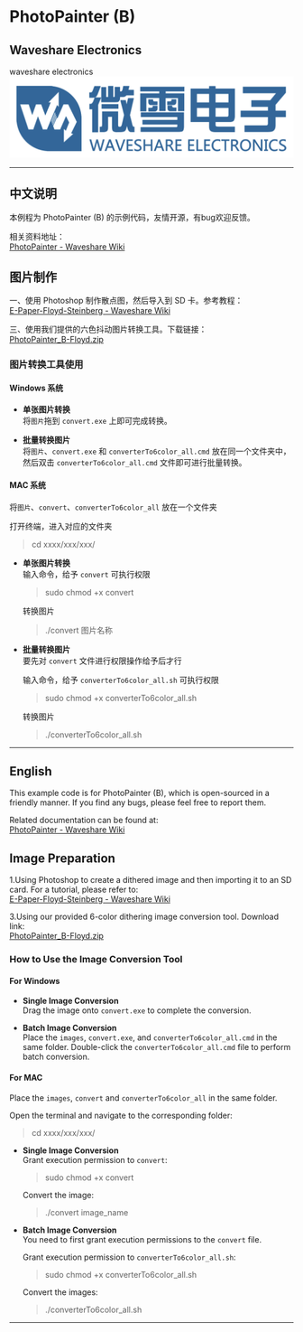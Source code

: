 # PhotoPainter (B)

## Waveshare Electronics
waveshare electronics</br>
![waveshare_logo.png](waveshare_logo.png)

---

## 中文说明

本例程为 PhotoPainter (B) 的示例代码，友情开源，有bug欢迎反馈。

相关资料地址：  
[PhotoPainter - Waveshare Wiki](https://www.waveshare.net/wiki/PhotoPainter)  

## 图片制作

一、使用 Photoshop 制作散点图，然后导入到 SD 卡。参考教程：  
[E-Paper-Floyd-Steinberg - Waveshare Wiki](https://www.waveshare.net/wiki/E-Paper-Floyd-Steinberg)  

三、使用我们提供的六色抖动图片转换工具。下载链接：  
[PhotoPainter_B-Floyd.zip](https://www.waveshare.net/w/upload/5/5b/ConverTo6c_bmp-7.3.zip)  

### 图片转换工具使用

#### Windows 系统

- **单张图片转换**  
  将`图片`拖到 `convert.exe` 上即可完成转换。

- **批量转换图片**  
  将`图片`、`convert.exe` 和 `converterTo6color_all.cmd` 放在同一个文件夹中，然后双击 `converterTo6color_all.cmd` 文件即可进行批量转换。

#### MAC 系统

将`图片`、`convert`、`converterTo6color_all` 放在一个文件夹

打开终端，进入对应的文件夹
> cd xxxx/xxx/xxx/

- **单张图片转换**  
  输入命令，给予 `convert` 可执行权限
  >sudo chmod +x convert
  
  转换图片
  >./convert 图片名称

- **批量转换图片**  
  要先对 `convert` 文件进行权限操作给予后才行
  
  输入命令，给予 `converterTo6color_all.sh` 可执行权限
  >sudo chmod +x converterTo6color_all.sh

  转换图片
  >./converterTo6color_all.sh

---

## English

This example code is for PhotoPainter (B), which is open-sourced in a friendly manner. If you find any bugs, please feel free to report them.

Related documentation can be found at:  
[PhotoPainter - Waveshare Wiki](https://www.waveshare.com/wiki/PhotoPainter)  

## Image Preparation

1.Using Photoshop to create a dithered image and then importing it to an SD card. For a tutorial, please refer to:  
[E-Paper-Floyd-Steinberg - Waveshare Wiki](https://www.waveshare.com/wiki/E-Paper_Floyd-Steinberg)  

3.Using our provided 6-color dithering image conversion tool. Download link:  
[PhotoPainter_B-Floyd.zip](https://files.waveshare.com/wiki/common/ConverTo6c_bmp-7.3.zip) 

### How to Use the Image Conversion Tool

#### For Windows

- **Single Image Conversion**  
  Drag the image onto `convert.exe` to complete the conversion.

- **Batch Image Conversion**  
  Place the `images`, `convert.exe`, and `converterTo6color_all.cmd` in the same folder. Double-click the `converterTo6color_all.cmd` file to perform batch conversion.

#### For MAC

Place the `images`, `convert` and `converterTo6color_all` in the same folder.

Open the terminal and navigate to the corresponding folder:
> cd xxxx/xxx/xxx/

- **Single Image Conversion**  
  Grant execution permission to `convert`:
  >sudo chmod +x convert
  
  Convert the image:
  >./convert image_name

- **Batch Image Conversion**  
  You need to first grant execution permissions to the `convert` file.

  Grant execution permission to `converterTo6color_all.sh`:
  >sudo chmod +x converterTo6color_all.sh

  Convert the images:
  >./converterTo6color_all.sh

---
